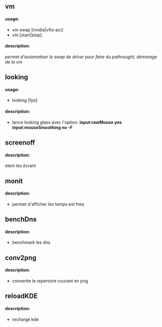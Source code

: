 ##  vm
#### usage:
- vm swap [nvidia|vfio-pci]
- vm [start|stop]
#### description:
*permet d'automatiser le swap de driver pour faire du pathrought, démarage de la vm*
##  looking
#### usage:
- looking [fps]
#### description:
- lance looking glass avec l'option: **input:rawMouse yes input:mouseSmoothing no -F**
##  screenoff
#### description:
etein les écrant
##  monit
#### description:
- permet d'afficher les temps est freq
##  benchDns
#### description:
- benchmark les dns
##  conv2png
#### description:
- convertie le repertoire courant en png
##  reloadKDE
#### description:
- recharge kde
